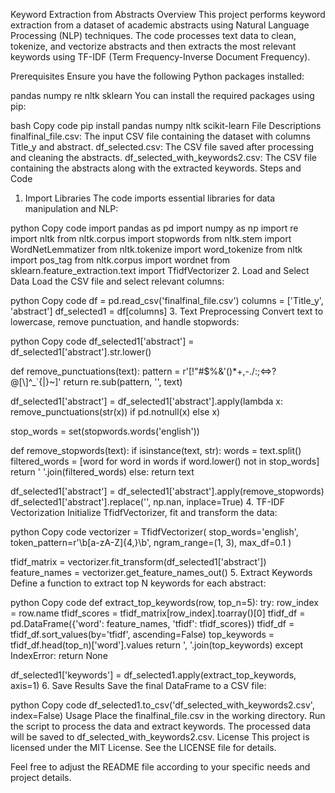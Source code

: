 Keyword Extraction from Abstracts
Overview
This project performs keyword extraction from a dataset of academic abstracts using Natural Language Processing (NLP) techniques. The code processes text data to clean, tokenize, and vectorize abstracts and then extracts the most relevant keywords using TF-IDF (Term Frequency-Inverse Document Frequency).

Prerequisites
Ensure you have the following Python packages installed:

pandas
numpy
re
nltk
sklearn
You can install the required packages using pip:

bash
Copy code
pip install pandas numpy nltk scikit-learn
File Descriptions
finalfinal_file.csv: The input CSV file containing the dataset with columns Title_y and abstract.
df_selected.csv: The CSV file saved after processing and cleaning the abstracts.
df_selected_with_keywords2.csv: The CSV file containing the abstracts along with the extracted keywords.
Steps and Code
1. Import Libraries
The code imports essential libraries for data manipulation and NLP:

python
Copy code
import pandas as pd
import numpy as np
import re
import nltk
from nltk.corpus import stopwords
from nltk.stem import WordNetLemmatizer
from nltk.tokenize import word_tokenize
from nltk import pos_tag
from nltk.corpus import wordnet
from sklearn.feature_extraction.text import TfidfVectorizer
2. Load and Select Data
Load the CSV file and select relevant columns:

python
Copy code
df = pd.read_csv('finalfinal_file.csv')
columns = ['Title_y', 'abstract']
df_selected1 = df[columns]
3. Text Preprocessing
Convert text to lowercase, remove punctuation, and handle stopwords:

python
Copy code
df_selected1['abstract'] = df_selected1['abstract'].str.lower()

def remove_punctuations(text):
    pattern = r'[!"#$%&\'()*+,\-./:;<=>?@[\\]^_`{|}~]'
    return re.sub(pattern, '', text)

df_selected1['abstract'] = df_selected1['abstract'].apply(lambda x: remove_punctuations(str(x)) if pd.notnull(x) else x)

stop_words = set(stopwords.words('english'))

def remove_stopwords(text):
    if isinstance(text, str):
        words = text.split()
        filtered_words = [word for word in words if word.lower() not in stop_words]
        return ' '.join(filtered_words)
    else:
        return text

df_selected1['abstract'] = df_selected1['abstract'].apply(remove_stopwords)
df_selected1['abstract'].replace('', np.nan, inplace=True)
4. TF-IDF Vectorization
Initialize TfidfVectorizer, fit and transform the data:

python
Copy code
vectorizer = TfidfVectorizer(
    stop_words='english',
    token_pattern=r'\b[a-zA-Z]{4,}\b',
    ngram_range=(1, 3),
    max_df=0.1
)

tfidf_matrix = vectorizer.fit_transform(df_selected1['abstract'])
feature_names = vectorizer.get_feature_names_out()
5. Extract Keywords
Define a function to extract top N keywords for each abstract:

python
Copy code
def extract_top_keywords(row, top_n=5):
    try:
        row_index = row.name
        tfidf_scores = tfidf_matrix[row_index].toarray()[0]
        tfidf_df = pd.DataFrame({'word': feature_names, 'tfidf': tfidf_scores})
        tfidf_df = tfidf_df.sort_values(by='tfidf', ascending=False)
        top_keywords = tfidf_df.head(top_n)['word'].values
        return ', '.join(top_keywords)
    except IndexError:
        return None

df_selected1['keywords'] = df_selected1.apply(extract_top_keywords, axis=1)
6. Save Results
Save the final DataFrame to a CSV file:

python
Copy code
df_selected1.to_csv('df_selected_with_keywords2.csv', index=False)
Usage
Place the finalfinal_file.csv in the working directory.
Run the script to process the data and extract keywords.
The processed data will be saved to df_selected_with_keywords2.csv.
License
This project is licensed under the MIT License. See the LICENSE file for details.

Feel free to adjust the README file according to your specific needs and project details.
